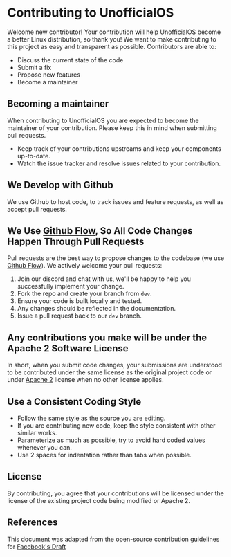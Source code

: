 # Contributing to UnofficialOS
Welcome new contributor!  Your contribution will help UnofficialOS become a better Linux distribution, so thank you! We want to make contributing to this project as easy and transparent as possible.  Contributors are able to:

- Discuss the current state of the code
- Submit a fix
- Propose new features
- Become a maintainer

## Becoming a maintainer
When contributing to UnofficialOS you are expected to become the maintainer of your contribution.  Please keep this in mind when submitting pull requests.
* Keep track of your contributions upstreams and keep your components up-to-date.
* Watch the issue tracker and resolve issues related to your contribution.

## We Develop with Github
We use Github to host code, to track issues and feature requests, as well as accept pull requests.

## We Use [Github Flow](https://guides.github.com/introduction/flow/index.html), So All Code Changes Happen Through Pull Requests
Pull requests are the best way to propose changes to the codebase (we use [Github Flow](https://guides.github.com/introduction/flow/index.html)). We actively welcome your pull requests:

1. Join our discord and chat with us, we'll be happy to help you successfully implement your change.
2. Fork the repo and create your branch from `dev`.
3. Ensure your code is built locally and tested.
4. Any changes should be reflected in the documentation.
5. Issue a pull request back to our `dev` branch.

## Any contributions you make will be under the Apache 2 Software License
In short, when you submit code changes, your submissions are understood to be contributed under the same license as the original project code or under [Apache 2](https://choosealicense.com/licenses/apache-2.0/) license when no other license applies.

## Use a Consistent Coding Style
* Follow the same style as the source you are editing.
* If you are contributing new code, keep the style consistent with other similar works.
* Parameterize as much as possible, try to avoid hard coded values whenever you can.
* Use 2 spaces for indentation rather than tabs when possible.

## License
By contributing, you agree that your contributions will be licensed under the license of the existing project code being modified or Apache 2.

## References
This document was adapted from the open-source contribution guidelines for [Facebook's Draft](https://github.com/facebook/draft-js/blob/a9316a723f9e918afde44dea68b5f9f39b7d9b00/CONTRIBUTING.md)
